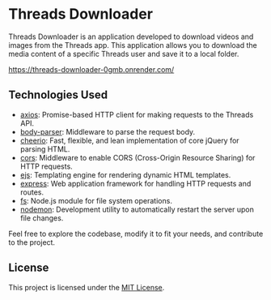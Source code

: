 # Threads Downloader

Threads Downloader is an application developed to download videos and images from the Threads app. This application allows you to download the media content of a specific Threads user and save it to a local folder.

https://threads-downloader-0gmb.onrender.com/

## Technologies Used

- [axios](https://www.npmjs.com/package/axios): Promise-based HTTP client for making requests to the Threads API.
- [body-parser](https://www.npmjs.com/package/body-parser): Middleware to parse the request body.
- [cheerio](https://www.npmjs.com/package/cheerio): Fast, flexible, and lean implementation of core jQuery for parsing HTML.
- [cors](https://www.npmjs.com/package/cors): Middleware to enable CORS (Cross-Origin Resource Sharing) for HTTP requests.
- [ejs](https://www.npmjs.com/package/ejs): Templating engine for rendering dynamic HTML templates.
- [express](https://www.npmjs.com/package/express): Web application framework for handling HTTP requests and routes.
- [fs](https://nodejs.org/api/fs.html): Node.js module for file system operations.
- [nodemon](https://www.npmjs.com/package/nodemon): Development utility to automatically restart the server upon file changes.

Feel free to explore the codebase, modify it to fit your needs, and contribute to the project.

## License

This project is licensed under the [MIT License](LICENSE).

